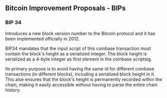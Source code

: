 ## Bitcoin Improvement Proposals - BIPs

### BIP 34
Introduces a new block version number to the Bitcoin protocol and it has been implemented officially in 2012.

BIP34 mandates that the input script of this coinbase transaction must contain the block's height as a serialized integer.
The block height is serialized as a 4-byte integer as first element in the coinbase scriptsig.

Its primary purpose is to avoid having the same id for different coinbase transactions (in different blocks), including a serialized block height in it.
This alse ensures that the block's height is permanently recorded within the chain, making it easily accessible without having to parse the entire chain history.

